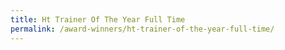 ```yaml
---
title: Ht Trainer Of The Year Full Time
permalink: /award-winners/ht-trainer-of-the-year-full-time/
---
```

